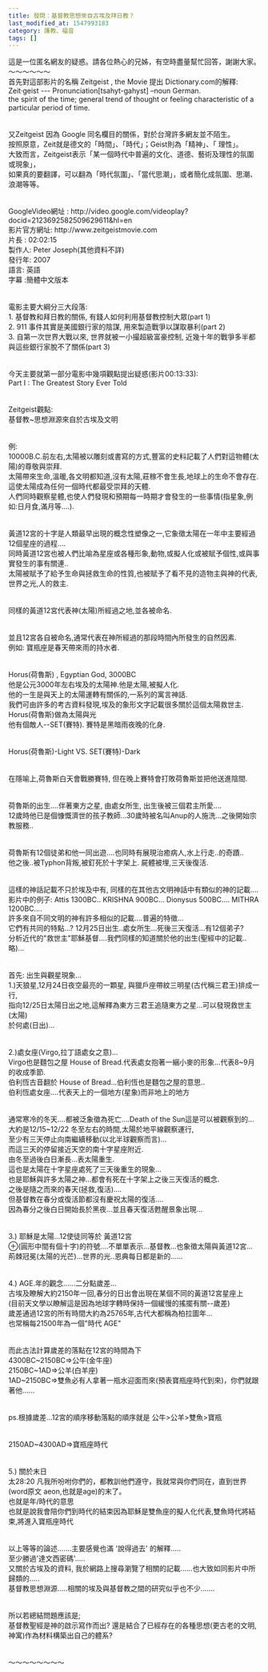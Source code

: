 ```yaml
---
title: 發問：基督教思想來自古埃及拜日教？
last_modified_at: 1547993183
category: 護教、福音
tags: []
---
```


<p>這是一位匿名網友的疑惑。請各位熱心的兄姊，有空時盡量幫忙回答，謝謝大家。<br/><!--more-->～～～～～～<br/>首先對這部影片的名稱 Zeitgeist , the Movie 提出 Dictionary.com的解釋:<br/>Zeit·geist --- Pronunciation[tsahyt-gahyst] –noun German.<br/>the spirit of the time; general trend of thought or feeling characteristic of a particular period of time.<br/> <br/><br/>又Zeitgeist 因為 Google 同名欄目的關係，對於台灣許多網友並不陌生。<br/>按照原意，Zeit就是德文的「時間」、「時代」；Geist則為「精神」、「 理性」。<br/>大致而言，Zeitgeist表示「某一個時代中普遍的文化、道德、藝術及理性的氛圍或現象」，<br/>如果真的要翻譯，可以翻為「時代氛圍」、「當代思潮」，或者簡化成氛圍、思潮、浪潮等等。<br/> <br/><br/>GoogleVideo網址 : http://video.google.com/videoplay?docid=2123692582509629611&amp;hl=en<br/>影片官方網址: http://www.zeitgeistmovie.com<br/>片長 : 02:02:15<br/>製作人: Peter Joseph(其他資料不詳)<br/>發行年: 2007<br/>語言: 英語<br/>字幕 :簡體中文版本<br/> <br/><br/>電影主要大綱分三大段落:<br/>1. 基督教和拜日教的關係, 有錢人如何利用基督教控制大眾(part 1)<br/>2. 911 事件其實是美國銀行家的陰謀, 用來製造戰爭以謀取暴利(part 2)<br/>3. 自第一次世界大戰以來, 世界就被一小撮超級富豪控制, 近幾十年的戰爭多半都與這些銀行家脫不了關係(part 3)<br/> <br/><br/>今天主要就第一部分電影中幾項觀點提出疑惑(影片00:13:33):<br/>Part I : The Greatest Story Ever Told  <br/> <br/><br/>Zeitgeist觀點:<br/>基督教~思想淵源來自於古埃及文明<br/> <br/><br/>例:<br/>10000B.C.前左右,太陽被以雕刻或書寫的方式,豐富的史料記載了人們對這物體(太陽)的尊敬與崇拜. <br/>太陽帶來生命,溫暖,各文明都知道,沒有太陽,莊稼不會生長,地球上的生命不會存在.<br/>這使太陽成為任何一個時代都最受崇拜的天體.<br/>人們同時觀察星體,也使人們發現和預期每一時期才會發生的一些事情(指星象,例如:日月食,滿月等....).<br/> <br/><br/>黃道12宮的十字是人類最早出現的概念性塑像之一,它象徵太陽在一年中主要經過12個星座的過程....<br/>同時黃道12宮也被人們比喻為星座或各種形象,動物,或擬人化或被賦予個性,或與事實發生的事有關連..<br/>太陽被賦予了給予生命與拯救生命的性質,也被賦予了看不見的造物主與神的代表,世界之光,人的救主.<br/> <br/><br/>同樣的黃道12宮代表神(太陽)所經過之地,並各被命名.<br/> <br/><br/>並且12宮各自被命名,通常代表在神所經過的那段時間內所發生的自然因素.<br/>例如: 寶瓶座是春天帶來雨的持水者.<br/> <br/><br/>Horus(荷魯斯) , Egyptian God, 3000BC<br/>他是公元3000年左右埃及的太陽神.他是太陽,被擬人化.<br/>他的一生是與天上的太陽運轉有關係的,一系列的寓言神話.<br/>我們可由許多的考古資料發現,埃及的象形文字記載很多關於這個太陽救世主.<br/>Horus(荷魯斯)做為太陽與光<br/>他有個敵人--SET(賽特). 賽特是黑暗雨夜晚的化身.<br/> <br/><br/>Horus(荷魯斯)-Light  VS.   SET(賽特)-Dark<br/> <br/><br/>在隱喻上,荷魯斯白天會戰勝賽特, 但在晚上賽特會打敗荷魯斯並把他送進陰間.<br/> <br/><br/>荷魯斯的出生....伴著東方之星, 由處女所生, 出生後被三個君主所愛....<br/>12歲時他已是個慷慨濟世的孩子教師...30歲時被名叫Anup的人施洗...之後開始宗教服務..<br/> <br/><br/>荷魯斯有12個徒弟和他一同出遊....也同時有展現治癒病人,水上行走..的奇蹟..<br/>他之後..被Typhon背叛,被釘死於十字架上. 屍體被埋,三天後復活.<br/> <br/><br/>這樣的神話記載不只於埃及中有, 同樣的在其他古文明神話中有類似的神的記載....<br/>影片中的例子: Attis 1300BC..   KRISHNA 900BC... Dionysus 500BC.... MITHRA 1200BC....<br/>許多來自不同文明的神有許多相似的記載....普遍的特徵...<br/>它們有共同的特點...? 12月25日出生..處女所生...死後三天復活...有12個弟子?<br/>分析近代的"救世主"耶穌基督....我們同樣的知道關於他的出生(聖經中的記載..略)...<br/> <br/><br/>首先: 出生與觀星現象...<br/>1.)天狼星,12月24日夜空最亮的一顆星, 與獵戶座帶紋三明星(古代稱三君王)排成一行,<br/>指向12/25日太陽日出之地,這解釋為東方三君王追隨東方之星...可以發現救世主(太陽)<br/>於何處(日出)...<br/> <br/><br/>2.)處女座(Virgo,拉丁語處女之意)...<br/>Virgo也是麵包之屋 House of Bread.代表處女抱著一綑小麥的形象...代表8~9月的收成季節.<br/>伯利恆古音翻於  House of Bread...伯利恆也是麵包之屋的意思..<br/>伯利恆處女座....代表天上的一個地方(星象)而非地上的地方<br/> <br/><br/>通常寒冷的冬天....都被泛象徵為死亡....Death of the Sun這是可以被觀察到的...<br/>大約是12/15~12/22 冬至左右的時間,太陽於地平線觀察運行,<br/>至少有三天停止向南繼續移動(以北半球觀察而言)...<br/>而這三天的停留接近天空的南十字星座附近.<br/>由冬至過後白日漸長...表太陽重生.<br/>這也是太陽在十字星座處死了三天後重生的現象...<br/>也是耶穌與許多太陽之神...都會有死在十字架上之後三天復活的概念.<br/>之後是隨之而來的春天(拯救,復活)....<br/>但基督教在春分或復活節都沒有慶祝太陽的復活....<br/>因為春分之後白日開始長於黑夜...並且春天復活甦醒景象出現...<br/> <br/><br/>3.) 耶穌是太陽...12使徒同等於 黃道12宮 <br/>⊕(圓形中間有個十字)的符號....不單單表示...基督教...也象徵太陽與黃道12宮...<br/>荊棘冠冕(太陽的光芒)...世界的光..恩典每日都是新的......<br/> <br/><br/>4.) AGE.年的觀念......二分點歲差...<br/>   古埃及瞭解大約2150年一回,春分的日出會出現在某個不同的黃道12宮星座上<br/>   (目前天文學以瞭解這是因為地球字轉時保持一個緩慢的搖擺有關--歲差)<br/>  歲差通過12宮的所有時間大約為25765年,古代大都稱為柏拉圖年...<br/>也常稱每21500年為一個"時代 AGE"<br/><br/><br/>而此古法計算歲差的落點在12宮的時間為下<br/>4300BC~2150BC=&gt;公牛(金牛座) <br/>2150BC~1AD=&gt;公羊(白羊座)<br/>1AD~2150BC=&gt;雙魚必有人拿著一瓶水迎面而來(預表寶瓶座時代到來)，你們就跟著他......      <br/><br/><br/>ps.根據歲差...12宮的順序移動落點的順序就是 公牛&gt;公羊&gt;雙魚&gt;寶瓶<br/> <br/><br/>2150AD~4300AD=&gt;寶瓶座時代<br/> <br/> <br/>5.) 關於末日<br/>太28:20  凡我所吩咐你們的，都教訓他們遵守，我就常與你們同在，直到世界(word原文 aeon,也就是age)的末了。<br/>也就是年/時代的意思<br/>也就是說我會陪你們到時代的結束因為耶穌是雙魚座的擬人化代表,雙魚時代將結束,將進入寶瓶座時代<br/> <br/><br/>以上等等的論述.......主要感覺也滿 '說得過去' 的解釋.....<br/>至少勝過'達文西密碼'.....<br/>又關於古埃及的資料, 我於網路上搜尋瀏覽了相關的記載......也大致如同影片中所歸類的.....<br/>基督教思想淵源.....相關的埃及與基督教之間的研究似乎也不少.......<br/><br/><br/>所以若總結問題應該是;<br/>基督教聖經是神的啟示寫作而出?  還是結合了已經存在的各種思想(更古老的文明,神寓)作為材料構築出自己的體系?<br/><br/><br/>～～～～～～～～<br/>
</p>